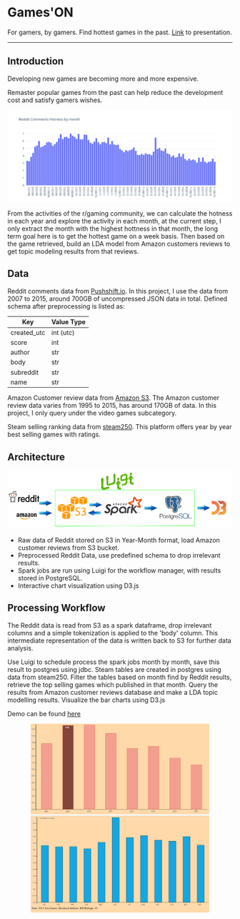 # Games'ON 

For gamers, by gamers. Find hottest games in the past. [Link](https://docs.google.com/presentation/d/1bKBOQ-OUb8NDQauxHERG-QKo1LjgQbeqVj3Tk6CKYfc/edit#slide=id.p) to presentation.


<hr/>

## Introduction
Developing new games are becoming more and more expensive.

Remaster popular games from the past can help reduce the development cost and satisfy gamers wishes.

<img src="./img/reddit.png" width="700px"/>

From the activities of the r/gaming community, we can calculate the hotness in each year and explore the activity in each month, at the current step, I only extract the month with the highest hottness in that month, the long term goal here is to get the hottest game on a week basis. Then based on the game retrieved, build an LDA model from Amazon customers reviews to get topic modeling results from that reviews.

## Data
Reddit comments data from [Pushshift.io](https://files.pushshift.io/reddit/).
In this project, I use the data from 2007 to 2015, around 700GB of uncompressed JSON data in total. Defined schema after preprocessing is listed as:

Key | Value Type
----| ----------
created_utc | int (utc)
score | int
author | str
body | str
subreddit | str
name | str

Amazon Customer review data from [Amazon S3](https://s3.amazonaws.com/amazon-reviews-pds/readme.html). The Amazon customer review data varies from 1995 to 2015, has around 170GB of data. In this project, I only query under the video games subcategory.

Steam selling ranking data from [steam250](https://steam250.com/). This platform offers year by year best selling games with ratings.

## Architecture
<img src="./img/architecture.png" width="800px"/>

- Raw data of Reddit stored on S3 in Year-Month format, load Amazon customer reviews from S3 bucket.
- Preprocessed Reddit Data, use predefined schema to drop irrelevant results.
- Spark jobs are run using Luigi for the workflow manager, with results stored in PostgreSQL. 
- Interactive chart visualization using D3.js  

## Processing Workflow

The Reddit data is read from S3 as a spark dataframe, drop irrelevant columns and a simple tokenization is applied to the 'body' column. This intermediate representation
of the data is written back to S3 for further data analysis. 

Use Luigi to schedule process the spark jobs month by month, save this result to postgres using jdbc. Steam tables are created in postgres using data from steam250. Filter the tables based on month find by Reddit results, retrieve the top selling games which published in that month. Query the results from Amazon customer reviews database and make a LDA topic modelling results. Visualize the bar charts using D3.js 

Demo can be found [here](https://www.youtube.com/watch?v=8mV5fOflD5U)

<div align="center">
<img src="./img/demo_1.PNG" width="400px"/>
<img src="./img/demo_2.PNG" width="400px"/>
</div>